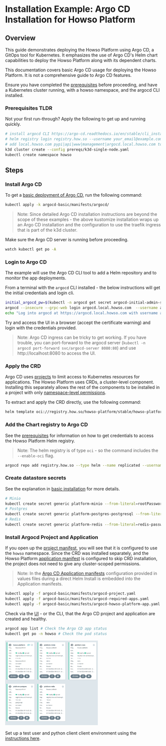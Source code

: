 # Installation Example: Argo CD Installation for Howso Platform

## Overview

This guide demonstrates deploying the Howso Platform using Argo CD, a GitOps tool for Kubernetes. It emphasizes the use of Argo CD's Helm chart capabilities to deploy the Howso Platform along with its dependent charts.

This documentation covers basic Argo CD usage for deploying the Howso Platform. It is not a comprehensive guide to Argo CD features.

Ensure you have completed the [prerequisites](../prereqs/README.md) before proceeding, and have a Kubernetes cluster running, with a howso namespace, and the argocd CLI installed. 

### Prerequisites TLDR

Not your first run-through?  Apply the following to get up and running quickly. 
```sh
# install argocd CLI https://argo-cd.readthedocs.io/en/stable/cli_installation/
# helm registry login registry.how.so --username your_email@example.com --password your_license_id 
# add local.howso.com pypi|api|www|management|argocd.local.howso.com to /etc/hosts 
k3d cluster create --config prereqs/k3d-single-node.yaml
kubectl create namespace howso
```

## Steps

### Install Argo CD

To get a [basic deployment of Argo CD](https://github.com/argoproj/argo-cd/releases/latest), run the following command:

```sh
kubectl apply -k argocd-basic/manifests/argocd/
```

> Note: Since detailed Argo CD installation instructions are beyond the scope of these examples - the above kustomize installation wraps up an Argo CD installation and the configuration to use the traefik ingress that is part of the k3d cluster. 

Make sure the Argo CD server is running before proceeding.  
```sh
watch kubectl get po -A
```

### Login to Argo CD 

The example will use the Argo CD CLI tool to add a Helm repository and to monitor the app deployments.

From a terminal with the `argocd` CLI installed - the below instructions will get the initial credentials and login cli.

```sh
initial_argocd_pw=$(kubectl -n argocd get secret argocd-initial-admin-secret -o jsonpath="{.data.password}" | base64 -d)
argocd --insecure --grpc-web login argocd.local.howso.com  --username admin --password $initial_argocd_pw
echo "Log into argocd at https://argocd.local.howso.com with username admin and password $initial_argocd_pw"
```

Try and access the UI in a browser (accept the certificate warning) and login with the credentials provided.

> Note: Argo CD ingress can be tricky to get working.  If you have trouble, you can port-forward to the argocd server (`kubectl -n argocd port-forward svc/argocd-server 8080:80`) and use http://localhost:8080 to access the UI.


### Apply the CRD

Argo CD uses [projects](https://argo-cd.readthedocs.io/en/stable/user-guide/projects/) to limit access to Kubernetes resources for applications.  The Howso Platform uses CRDs, a cluster-level component.  Installing this separately allows the rest of the components to be installed in a project with only [namespace-level permissions](./manifests/argocd-project.yaml).

To extract and apply the CRD directly, use the following command:
```sh
helm template oci://registry.how.so/howso-platform/stable/howso-platform --show-only 'templates/crds/*.yaml' | kubectl apply -f -
```

### Add the Chart registry to Argo CD

See the [prerequisites](../prereqs/README.md#accessing-the-howso-platform-helm-registry) for information on how to get credentials to access the Howso Platform Helm registry.

> Note: The helm registry is of type `oci` - so the command includes the `--enable-oci` flag.

```sh
argocd repo add registry.how.so --type helm --name replicated --username youremail@example.com --password <your-license-id> --enable-oci
```

### Create datastore secrets

See the explanation in [basic installation](../helm-basic/README.md#create-datastore-secrets) for more details.

```sh
# Minio
kubectl create secret generic platform-minio --from-literal=rootPassword="$(openssl rand -base64 20)" --from-literal=rootUser="$(openssl rand -base64 20)" --dry-run=client -o yaml | kubectl -n howso apply -f -
# Postgres
kubectl create secret generic platform-postgres-postgresql --from-literal=postgres-password="$(openssl rand -base64 20)" --dry-run=client -o yaml | kubectl -n howso apply -f -
# Redis
kubectl create secret generic platform-redis --from-literal=redis-password="$(openssl rand -base64 20)" --dry-run=client -o yaml | kubectl -n howso apply -f -
```


### Install Argocd Project and Application

If you open up the [project manifest](manifests/argocd-project.yaml), you will see that it is configured to use the `howso` namespace.  Since the CRD was installed separately, and the Howso Platform [application manifest](manifests/argocd-howso-platform-app.yaml) is configured to skip CRD installation, the project does not need to give any cluster-scoped permissions.

> Note: In the [Argo CD Application manifests](manifests/argocd-required-apps.yaml) configuration provided in values files during a direct Helm Install is embedded into the Application manifests.  

```sh
kubectl apply -f argocd-basic/manifests/argocd-project.yaml
kubectl apply -f argocd-basic/manifests/argocd-required-apps.yaml
kubectl apply -f argocd-basic/manifests/argocd-howso-platform-app.yaml
```

Check via the [UI](https://argocd.local.howso.com) - or the CLI, that the Argo CD project and application are created and healthy.

```sh
argocd app list # Check the Argo CD app status
kubectl get po -n howso # Check the pod status
```

<img src="../assets/argocd-success.png" width="300">

Set up a test user and python client client environment using the [instructions here](../common/README.md#login-to-the-howso-platform).